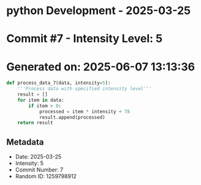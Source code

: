 ﻿# python Development - 2025-03-25
# Commit #7 - Intensity Level: 5
# Generated on: 2025-06-07 13:13:36
```python
def process_data_7(data, intensity=5):
    '''Process data with specified intensity level'''
    result = []
    for item in data:
        if item > 0:
            processed = item * intensity + 78
            result.append(processed)
    return result
```
## Metadata
- Date: 2025-03-25
- Intensity: 5
- Commit Number: 7
- Random ID: 1259798912
